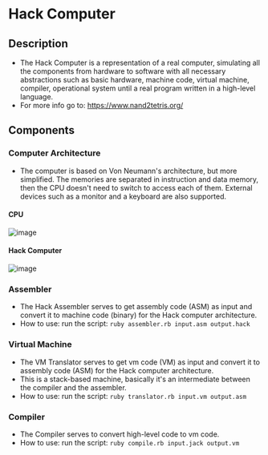 # Hack Computer

## Description
- The Hack Computer is a representation of a real computer, simulating all the components from hardware to software with all necessary abstractions such as basic hardware, machine code, virtual machine, compiler, operational system until a real program written in a high-level language.
- For more info go to: https://www.nand2tetris.org/

## Components

### Computer Architecture
- The computer is based on Von Neumann's architecture, but more simplified. The memories are separated in instruction and data memory, then the CPU doesn't need to switch to access each of them. External devices such as a monitor and a keyboard are also supported.

#### CPU
![image](https://user-images.githubusercontent.com/26252636/128648802-7a09b9e5-ef8a-4234-958f-06616d7faaf1.png)

#### Hack Computer
![image](https://user-images.githubusercontent.com/26252636/128648905-b4130309-8497-4905-9c75-40b0bddd8ee8.png)


### Assembler
- The Hack Assembler serves to get assembly code (ASM) as input and convert it to machine code (binary) for the Hack computer architecture.
- How to use: run the script: `ruby assembler.rb input.asm output.hack`

### Virtual Machine
- The VM Translator serves to get vm code (VM) as input and convert it to assembly code (ASM) for the Hack computer architecture.
- This is a stack-based machine, basically it's an intermediate between the compiler and the assembler.
- How to use: run the script: `ruby translator.rb input.vm output.asm`

### Compiler
- The Compiler serves to convert high-level code to vm code.
- How to use: run the script: `ruby compile.rb input.jack output.vm`
